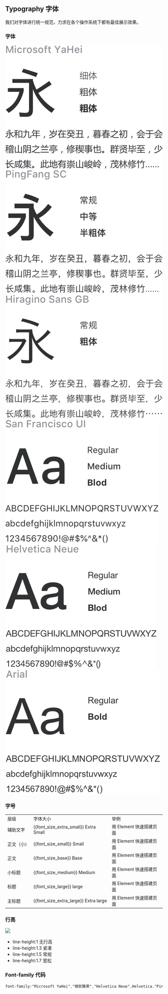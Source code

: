 <script>
  import bus from '../../bus';
  import { ACTION_USER_CONFIG_UPDATE } from '../../components/theme/constant.js';
  const varMap = [
    '$--font-size-extra-large',
    '$--font-size-large',
    '$--font-size-medium',
    '$--font-size-base',
    '$--font-size-small',
    '$--font-size-extra-small'
  ];
  const original = {
    'font_size_extra_large': '20px',
    'font_size_large': '18px',
    'font_size_medium': '16px',
    'font_size_base': '14px',
    'font_size_small': '13px',
    'font_size_extra_small': '12px'
  }
  export default {
    created() {
      bus.$on(ACTION_USER_CONFIG_UPDATE, this.setGlobal);
    },
    mounted() {
      this.setGlobal();
    },
    methods: {
      tintColor(color, tint) {
        return tintColor(color, tint);
      },
      setGlobal() {
        if (window.userThemeConfig) {
          this.global = window.userThemeConfig.global;
        }
      }
    },
    data() {
      return {
        global: {},
        'font_size_extra_large': '',
        'font_size_large': '',
        'font_size_medium': '',
        'font_size_base': '',
        'font_size_small': '',
        'font_size_extra_small': ''
      }
    },
    watch: {
      global: {
        immediate: true,
        handler(value) {
          varMap.forEach((v) => {
            const key = v.replace('$--', '').replace(/-/g, '_')
            if (value[v]) {
              this[key] = value[v]
            } else {
              this[key] = original[key]
            }
          });
        }
      }
    },
  }
</script>

## Typography 字体

我们对字体进行统一规范，力求在各个操作系统下都有最佳展示效果。

### 字体
<div class="demo-term-box">
<img src="../../assets/images/term-microsoft.png" alt="">
<img src="../../assets/images/term-pingfang.png" alt="">
<img src="../../assets/images/term-hiragino.png" alt="">
<img src="../../assets/images/term-sf.png" alt="">
<img src="../../assets/images/term-helvetica.png" alt="">
<img src="../../assets/images/term-arial.png" alt="">
</div>

### 字号

<table class="demo-typo-size">
  <tbody>
  <tr
    >
      <td>层级</td>
      <td>字体大小</td>
      <td class="color-dark-light">举例</td>
    </tr>
    <tr
    :style="{ fontSize: font_size_extra_small }"
    >
      <td>辅助文字</td>
      <td class="color-dark-light">{{font_size_extra_small}} Extra Small</td>
      <td>用 Element 快速搭建页面</td>
    </tr>
    <tr
    :style="{ fontSize: font_size_small }"
    >
      <td>正文（小）</td>
      <td class="color-dark-light">{{font_size_small}} Small</td>
      <td>用 Element 快速搭建页面</td>
    </tr>
    <tr
    :style="{ fontSize: font_size_base }"
    >
      <td>正文</td>
      <td class="color-dark-light">{{font_size_base}} Base</td>
      <td>用 Element 快速搭建页面</td>
    </tr>
    <tr
    :style="{ fontSize: font_size_medium }"
    >
      <td>小标题</td>
      <td class="color-dark-light">{{font_size_medium}} Medium</td>
      <td>用 Element 快速搭建页面</td>
    </tr>
    <tr
    :style="{ fontSize: font_size_large }"
    >
      <td>标题</td>
      <td class="color-dark-light">{{font_size_large}} large</td>
      <td>用 Element 快速搭建页面</td>
    </tr>
    <tr
    :style="{ fontSize: font_size_extra_large }"
    >
      <td>主标题</td>
      <td class="color-dark-light">{{font_size_extra_large}} Extra large</td>
      <td>用 Element 快速搭建页面</td>
    </tr>
  </tbody>
</table>

### 行高

<div>
<img class="lineH-left" src="~examples/assets/images/typography.png" />
<ul class="lineH-right">
<li>line-height:1 <span>无行高</span></li>
<li>line-height:1.3 <span>紧凑</span></li>
<li>line-height:1.5 <span>常规</span></li>
<li>line-height:1.7 <span>宽松</span></li>
</ul>
</div>

### Font-family 代码

```css
font-family:"Microsoft YaHei","微软雅黑","Helvetica Neue",Helvetica,"PingFang SC","Hiragino Sans GB",Arial,sans-serif;
```
